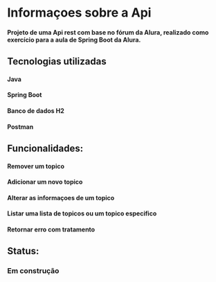 # Informaçoes sobre a Api

#### Projeto de uma Api rest com base no fórum da Alura, realizado como exercício para a aula de Spring Boot da Alura.

## Tecnologias utilizadas

#### Java
#### Spring Boot
#### Banco de dados H2
#### Postman

## Funcionalidades:

#### Remover um topico
#### Adicionar um novo topico
#### Alterar as informaçoes de um topico
#### Listar uma lista de topicos ou um topico especifico
#### Retornar erro com tratamento

## Status:
### Em construção
